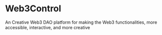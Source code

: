 # Web3Control
An Creative Web3 DAO platform for making the Web3 functionalities, more accessible, interactive, and more creative
